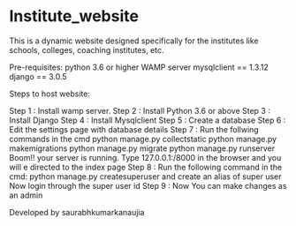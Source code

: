# Institute_website
This is a dynamic website designed specifically for the institutes like schools, colleges, coaching institutes, etc.

Pre-requisites:
python 3.6 or higher
WAMP server 
mysqlclient == 1.3.12
django == 3.0.5

Steps to host website:

Step 1 : Install wamp server.
Step 2 : Install Python 3.6 or above
Step 3 : Install Django
Step 4 : Install Mysqlclient
Step 5 : Create a database
Step 6 : Edit the settings page with database details
Step 7 : Run the follwing commands in the cmd
         python manage.py collectstatic
         python manage.py makemigrations
         python manage.py migrate
         python manage.py runserver
         Boom!! your server is running.
         Type 127.0.0.1:/8000 in the browser and you will e directed to the index page
Step 8 : Run the following command in the cmd:
         python manage.py createsuperuser
         and create an alias of super user
         Now login through the super user id
Step 9 : Now You can make changes as an admin
      
      
 Developed by saurabhkumarkanaujia
